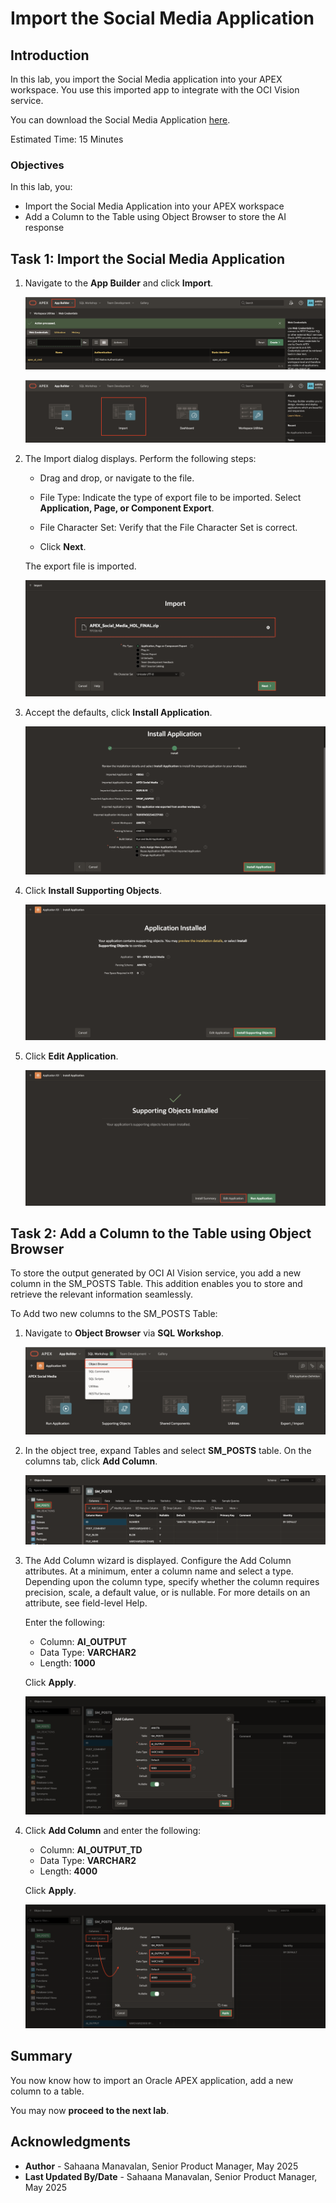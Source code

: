 # Import the Social Media Application

## Introduction

In this lab, you import the Social Media application into your APEX workspace. You use this imported app to integrate with the OCI Vision service.

You can download the Social Media Application [here](https://c4u04.objectstorage.us-ashburn-1.oci.customer-oci.com/p/EcTjWk2IuZPZeNnD_fYMcgUhdNDIDA6rt9gaFj_WZMiL7VvxPBNMY60837hu5hga/n/c4u04/b/livelabsfiles/o/labfiles/APEX_Social_Media_HOL_FINAL.zip).

Estimated Time: 15 Minutes

### Objectives

In this lab, you:

- Import the Social Media Application into your APEX workspace
- Add a Column to the Table using Object Browser to store the AI response

## Task 1: Import the Social Media Application

1. Navigate to the **App Builder** and click **Import**.

    ![Click Import](images/app-builder.png " ")

    ![Click Import](images/import0.png " ")

2. The Import dialog displays. Perform the following steps:
    - Drag and drop, or navigate to the file.

    - File Type: Indicate the type of export file to be imported. Select **Application, Page, or Component Export**.

    - File Character Set: Verify that the File Character Set is correct.

    - Click **Next**.

   The export file is imported.

    ![Click Import](images/import1.png " ")

3. Accept the defaults, click **Install Application**.

    ![Click Import](images/import.png " ")

4. Click **Install Supporting Objects**.

    ![Click Import](images/install-app2.png " ")

5. Click **Edit Application**.

   ![Click Import](images/edit-app1.png " ")

## Task 2: Add a Column to the Table using Object Browser

To store the output generated by OCI AI Vision service, you add a new column in the SM\_POSTS Table. This addition enables you to store and retrieve the relevant information seamlessly.

To Add two new columns to the SM\_POSTS Table:

1. Navigate to **Object Browser** via **SQL Workshop**.

    ![Click Import](images/sql-work.png " ")

2. In the object tree, expand Tables and select **SM\_POSTS** table. On the columns tab, click **Add Column**.

    ![Click Import](images/add-column.png " ")

3. The Add Column wizard is displayed. Configure the Add Column attributes. At a minimum, enter a column name and select a type. Depending upon the column type, specify whether the column requires precision, scale, a default value, or is nullable. For more details on an attribute, see field-level Help.

   Enter the following:
      - Column: **AI\_OUTPUT**
      - Data Type: **VARCHAR2**
      - Length: **1000**

      Click **Apply**.

   ![Click Import](images/ai-output-column.png " ")

4. Click **Add Column** and enter the following:

    - Column: **AI\_OUTPUT\_TD**
    - Data Type: **VARCHAR2**
    - Length: **4000**

    Click **Apply**.

   ![Add Column](images/ai-output-td-column.png " ")

## Summary

You now know how to import an Oracle APEX application, add a new column to a table.

You may now **proceed to the next lab**.

## Acknowledgments

- **Author** - Sahaana Manavalan, Senior Product Manager, May 2025
- **Last Updated By/Date** - Sahaana Manavalan, Senior Product Manager, May 2025
